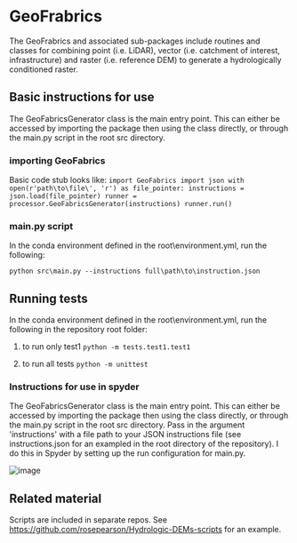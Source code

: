 # GeoFrabrics

The GeoFrabrics and associated sub-packages include routines and classes for combining point (i.e. LiDAR), vector (i.e. catchment of interest, infrastructure) and raster (i.e. reference DEM) to generate a hydrologically conditioned raster.

## Basic instructions for use
The GeoFabricsGenerator class is the main entry point. This can either be accessed by importing the package then using the class directly, or through the main.py script in the root src directory. 

### importing GeoFabrics
Basic code stub looks like:
`
import GeoFabrics
import json
with open(r'path\to\file\', 'r') as file_pointer:
            instructions = json.load(file_pointer)
runner = processor.GeoFabricsGenerator(instructions)
runner.run()
`
### main.py script
In the conda environment defined in the root\environment.yml, run the following:

`python src\main.py --instructions full\path\to\instruction.json`

## Running tests
In the conda environment defined in the root\environment.yml, run the following in the repository root folder:

1. to run only test1
`python -m tests.test1.test1`

2. to run all tests
`python -m unittest`

### Instructions for use in spyder
The GeoFabricsGenerator class is the main entry point. This can either be accessed by importing the package then using the class directly, or through the main.py script in the root src directory. Pass in the argument 'instructions' with a file path to your JSON instructions file (see instructions.json for an exampled in the root directory of the repository). I do this in Spyder by setting up the run configuration for main.py. 

![image](https://user-images.githubusercontent.com/22883860/123566757-97a43a00-d814-11eb-9e3e-1d2468145e3d.png)

## Related material
Scripts are included in separate repos. See https://github.com/rosepearson/Hydrologic-DEMs-scripts for an example.
